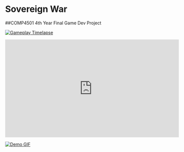 # Sovereign War
##COMP4501 4th Year Final Game Dev Project


[![Gameplay Timelapse](https://img.youtube.com/vi/SyE-dIF79XM/0.jpg)](https://www.youtube.com/watch?v=SyE-dIF79XM)


<iframe width="560" height="315" src="https://www.youtube.com/embed/SyE-dIF79XM" frameborder="0" allowfullscreen></iframe>



[![Demo GIF](demo.gif)](https://www.youtube.com/watch?v=SyE-dIF79XM)
